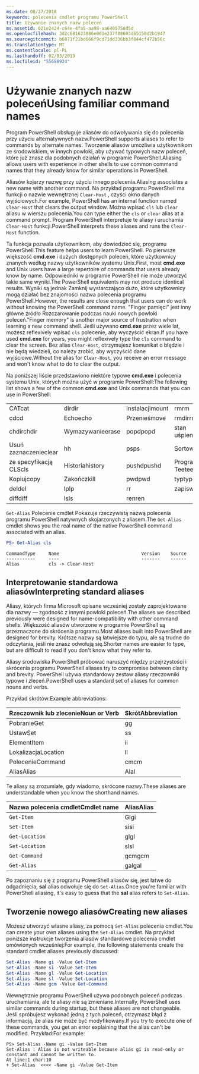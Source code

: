 ```yaml
---
ms.date: 08/27/2018
keywords: polecenia cmdlet programu PowerShell
title: Używanie znanych nazw poleceń
ms.assetid: 021e2424-c64e-4fa5-aa98-aa6405758d5d
ms.openlocfilehash: 3d2c681623086e061e237f08603d65150d2b1947
ms.sourcegitcommit: b6871f21bd666f9cd71dd336bb3f844cf472b56c
ms.translationtype: MT
ms.contentlocale: pl-PL
ms.lasthandoff: 02/03/2019
ms.locfileid: "55688924"
---
```

# <a name="using-familiar-command-names"></a><span data-ttu-id="7934f-103">Używanie znanych nazw poleceń</span><span class="sxs-lookup"><span data-stu-id="7934f-103">Using familiar command names</span></span>

<span data-ttu-id="7934f-104">Program PowerShell obsługuje aliasów do odwoływania się do polecenia przy użyciu alternatywnych nazw.</span><span class="sxs-lookup"><span data-stu-id="7934f-104">PowerShell supports aliases to refer to commands by alternate names.</span></span> <span data-ttu-id="7934f-105">Tworzenie aliasów umożliwia użytkownikom ze środowiskiem, w innych powłoki, aby używać typowych nazw poleceń, które już znasz dla podobnych działań w programie PowerShell.</span><span class="sxs-lookup"><span data-stu-id="7934f-105">Aliasing allows users with experience in other shells to use common command names that they already know for similar operations in PowerShell.</span></span>

<span data-ttu-id="7934f-106">Aliasów kojarzy nazwę przy użyciu innego polecenia.</span><span class="sxs-lookup"><span data-stu-id="7934f-106">Aliasing associates a new name with another command.</span></span> <span data-ttu-id="7934f-107">Na przykład programu PowerShell ma funkcji o nazwie wewnętrznej `Clear-Host` , czyści okno danych wyjściowych.</span><span class="sxs-lookup"><span data-stu-id="7934f-107">For example, PowerShell has an internal function named `Clear-Host` that clears the output window.</span></span> <span data-ttu-id="7934f-108">Można wpisać `cls` lub `clear` aliasu w wierszu polecenia.</span><span class="sxs-lookup"><span data-stu-id="7934f-108">You can type either the `cls` or `clear` alias at a command prompt.</span></span> <span data-ttu-id="7934f-109">Program PowerShell interpretuje te aliasy i uruchamia `Clear-Host` funkcji.</span><span class="sxs-lookup"><span data-stu-id="7934f-109">PowerShell interprets these aliases and runs the `Clear-Host` function.</span></span>

<span data-ttu-id="7934f-110">Ta funkcja pozwala użytkownikom, aby dowiedzieć się, programu PowerShell.</span><span class="sxs-lookup"><span data-stu-id="7934f-110">This feature helps users to learn PowerShell.</span></span> <span data-ttu-id="7934f-111">Po pierwsze większość **cmd.exe** i dużych dostępnych poleceń, które użytkownicy znanych według nazwy użytkowników systemu Unix.</span><span class="sxs-lookup"><span data-stu-id="7934f-111">First, most **cmd.exe** and Unix users have a large repertoire of commands that users already know by name.</span></span> <span data-ttu-id="7934f-112">Odpowiedniki w programie PowerShell nie może utworzyć takie same wyniki.</span><span class="sxs-lookup"><span data-stu-id="7934f-112">The PowerShell equivalents may not produce identical results.</span></span> <span data-ttu-id="7934f-113">Wyniki są jednak Zamknij wystarczająco dużo, które użytkownicy mogą działać bez znajomości nazwa polecenia programu PowerShell.</span><span class="sxs-lookup"><span data-stu-id="7934f-113">However, the results are close enough that users can do work without knowing the PowerShell command name.</span></span> <span data-ttu-id="7934f-114">"Finger pamięci" jest inny główne źródło Rozczarowanie podczas nauki nowych powłoki poleceń.</span><span class="sxs-lookup"><span data-stu-id="7934f-114">"Finger memory" is another major source of frustration when learning a new command shell.</span></span> <span data-ttu-id="7934f-115">Jeśli używano **cmd.exe** przez wiele lat, możesz reflexively wpisać `cls` polecenie, aby wyczyścić ekran.</span><span class="sxs-lookup"><span data-stu-id="7934f-115">If you have used **cmd.exe** for years, you might reflexively type the `cls` command to clear the screen.</span></span> <span data-ttu-id="7934f-116">Bez alias `Clear-Host`, otrzymujesz komunikat o błędzie i nie będą wiedzieli, co należy zrobić, aby wyczyścić dane wyjściowe.</span><span class="sxs-lookup"><span data-stu-id="7934f-116">Without the alias for `Clear-Host`, you receive an error message and won't know what to do to clear the output.</span></span>

<span data-ttu-id="7934f-117">Na poniższej liście przedstawiono niektóre typowe **cmd.exe** i polecenia systemu Unix, których można użyć w programie PowerShell:</span><span class="sxs-lookup"><span data-stu-id="7934f-117">The following list shows a few of the common **cmd.exe** and Unix commands that you can use in PowerShell:</span></span>

|||||
|-|-|-|-|
|<span data-ttu-id="7934f-118">CAT</span><span class="sxs-lookup"><span data-stu-id="7934f-118">cat</span></span>|<span data-ttu-id="7934f-119">dir</span><span class="sxs-lookup"><span data-stu-id="7934f-119">dir</span></span>|<span data-ttu-id="7934f-120">instalacji</span><span class="sxs-lookup"><span data-stu-id="7934f-120">mount</span></span>|<span data-ttu-id="7934f-121">rm</span><span class="sxs-lookup"><span data-stu-id="7934f-121">rm</span></span>|
|<span data-ttu-id="7934f-122">cd</span><span class="sxs-lookup"><span data-stu-id="7934f-122">cd</span></span>|<span data-ttu-id="7934f-123">Echo</span><span class="sxs-lookup"><span data-stu-id="7934f-123">echo</span></span>|<span data-ttu-id="7934f-124">Przenieś</span><span class="sxs-lookup"><span data-stu-id="7934f-124">move</span></span>|<span data-ttu-id="7934f-125">rmdir</span><span class="sxs-lookup"><span data-stu-id="7934f-125">rmdir</span></span>|
|<span data-ttu-id="7934f-126">chdir</span><span class="sxs-lookup"><span data-stu-id="7934f-126">chdir</span></span>|<span data-ttu-id="7934f-127">Wymazywanie</span><span class="sxs-lookup"><span data-stu-id="7934f-127">erase</span></span>|<span data-ttu-id="7934f-128">popd</span><span class="sxs-lookup"><span data-stu-id="7934f-128">popd</span></span>|<span data-ttu-id="7934f-129">stan uśpienia</span><span class="sxs-lookup"><span data-stu-id="7934f-129">sleep</span></span>|
|<span data-ttu-id="7934f-130">Usuń zaznaczenie</span><span class="sxs-lookup"><span data-stu-id="7934f-130">clear</span></span>|<span data-ttu-id="7934f-131">h</span><span class="sxs-lookup"><span data-stu-id="7934f-131">h</span></span>|<span data-ttu-id="7934f-132">ps</span><span class="sxs-lookup"><span data-stu-id="7934f-132">ps</span></span>|<span data-ttu-id="7934f-133">Sortowanie</span><span class="sxs-lookup"><span data-stu-id="7934f-133">sort</span></span>|
|<span data-ttu-id="7934f-134">ze specyfikacją CLS</span><span class="sxs-lookup"><span data-stu-id="7934f-134">cls</span></span>|<span data-ttu-id="7934f-135">Historia</span><span class="sxs-lookup"><span data-stu-id="7934f-135">history</span></span>|<span data-ttu-id="7934f-136">pushd</span><span class="sxs-lookup"><span data-stu-id="7934f-136">pushd</span></span>|<span data-ttu-id="7934f-137">Program Tee</span><span class="sxs-lookup"><span data-stu-id="7934f-137">tee</span></span>|
|<span data-ttu-id="7934f-138">Kopiuj</span><span class="sxs-lookup"><span data-stu-id="7934f-138">copy</span></span>|<span data-ttu-id="7934f-139">Zakończ</span><span class="sxs-lookup"><span data-stu-id="7934f-139">kill</span></span>|<span data-ttu-id="7934f-140">pwd</span><span class="sxs-lookup"><span data-stu-id="7934f-140">pwd</span></span>|<span data-ttu-id="7934f-141">typ</span><span class="sxs-lookup"><span data-stu-id="7934f-141">type</span></span>|
|<span data-ttu-id="7934f-142">del</span><span class="sxs-lookup"><span data-stu-id="7934f-142">del</span></span>|<span data-ttu-id="7934f-143">lp</span><span class="sxs-lookup"><span data-stu-id="7934f-143">lp</span></span>|<span data-ttu-id="7934f-144">r</span><span class="sxs-lookup"><span data-stu-id="7934f-144">r</span></span>|<span data-ttu-id="7934f-145">zapis</span><span class="sxs-lookup"><span data-stu-id="7934f-145">write</span></span>|
|<span data-ttu-id="7934f-146">diff</span><span class="sxs-lookup"><span data-stu-id="7934f-146">diff</span></span>|<span data-ttu-id="7934f-147">ls</span><span class="sxs-lookup"><span data-stu-id="7934f-147">ls</span></span>|<span data-ttu-id="7934f-148">ren</span><span class="sxs-lookup"><span data-stu-id="7934f-148">ren</span></span>||

<span data-ttu-id="7934f-149">`Get-Alias` Polecenie cmdlet Pokazuje rzeczywistą nazwą polecenia programu PowerShell natywnych skojarzonych z aliasem.</span><span class="sxs-lookup"><span data-stu-id="7934f-149">The `Get-Alias` cmdlet shows you the real name of the native PowerShell command associated with an alias.</span></span>

```powershell
PS> Get-Alias cls
```

```Output
CommandType     Name                               Version    Source
-----------     ----                               -------    ------
Alias           cls -> Clear-Host
```

## <a name="interpreting-standard-aliases"></a><span data-ttu-id="7934f-150">Interpretowanie standardowa aliasów</span><span class="sxs-lookup"><span data-stu-id="7934f-150">Interpreting standard aliases</span></span>

<span data-ttu-id="7934f-151">Aliasy, których firma Microsoft opisane wcześniej zostały zaprojektowane dla nazwy — zgodność z innymi powłoki poleceń.</span><span class="sxs-lookup"><span data-stu-id="7934f-151">The aliases we described previously were designed for name-compatibility with other command shells.</span></span>
<span data-ttu-id="7934f-152">Większość aliasów utworzone w programie PowerShell są przeznaczone do skrócenia programu.</span><span class="sxs-lookup"><span data-stu-id="7934f-152">Most aliases built into PowerShell are designed for brevity.</span></span> <span data-ttu-id="7934f-153">Krótsze nazwy są łatwiejsze do typu, ale są trudne do odczytania, jeśli nie znasz odwołują się.</span><span class="sxs-lookup"><span data-stu-id="7934f-153">Shorter names are easier to type, but are difficult to read if you don't know what they refer to.</span></span>

<span data-ttu-id="7934f-154">Aliasy środowiska PowerShell próbować naruszyć między przejrzystości i skrócenia programu.</span><span class="sxs-lookup"><span data-stu-id="7934f-154">PowerShell aliases try to compromise between clarity and brevity.</span></span> <span data-ttu-id="7934f-155">PowerShell używa standardowy zestaw aliasy rzeczowniki typowe i zleceń.</span><span class="sxs-lookup"><span data-stu-id="7934f-155">PowerShell uses a standard set of aliases for common nouns and verbs.</span></span>

<span data-ttu-id="7934f-156">Przykład skrótów:</span><span class="sxs-lookup"><span data-stu-id="7934f-156">Example abbreviations:</span></span>

| <span data-ttu-id="7934f-157">Rzeczownik lub zlecenie</span><span class="sxs-lookup"><span data-stu-id="7934f-157">Noun or Verb</span></span> | <span data-ttu-id="7934f-158">Skrót</span><span class="sxs-lookup"><span data-stu-id="7934f-158">Abbreviation</span></span> |
|--------------|--------------|
| <span data-ttu-id="7934f-159">Pobranie</span><span class="sxs-lookup"><span data-stu-id="7934f-159">Get</span></span>          | <span data-ttu-id="7934f-160">g</span><span class="sxs-lookup"><span data-stu-id="7934f-160">g</span></span>            |
| <span data-ttu-id="7934f-161">Ustaw</span><span class="sxs-lookup"><span data-stu-id="7934f-161">Set</span></span>          | <span data-ttu-id="7934f-162">s</span><span class="sxs-lookup"><span data-stu-id="7934f-162">s</span></span>            |
| <span data-ttu-id="7934f-163">Element</span><span class="sxs-lookup"><span data-stu-id="7934f-163">Item</span></span>         | <span data-ttu-id="7934f-164">i</span><span class="sxs-lookup"><span data-stu-id="7934f-164">i</span></span>            |
| <span data-ttu-id="7934f-165">Lokalizacja</span><span class="sxs-lookup"><span data-stu-id="7934f-165">Location</span></span>     | <span data-ttu-id="7934f-166">l</span><span class="sxs-lookup"><span data-stu-id="7934f-166">l</span></span>            |
| <span data-ttu-id="7934f-167">Polecenie</span><span class="sxs-lookup"><span data-stu-id="7934f-167">Command</span></span>      | <span data-ttu-id="7934f-168">cm</span><span class="sxs-lookup"><span data-stu-id="7934f-168">cm</span></span>           |
| <span data-ttu-id="7934f-169">Alias</span><span class="sxs-lookup"><span data-stu-id="7934f-169">Alias</span></span>        | <span data-ttu-id="7934f-170">Al</span><span class="sxs-lookup"><span data-stu-id="7934f-170">al</span></span>           |

<span data-ttu-id="7934f-171">Te aliasy są zrozumiałe, gdy wiadomo, skrócone nazwy.</span><span class="sxs-lookup"><span data-stu-id="7934f-171">These aliases are understandable when you know the shorthand names.</span></span>

| <span data-ttu-id="7934f-172">Nazwa polecenia cmdlet</span><span class="sxs-lookup"><span data-stu-id="7934f-172">Cmdlet name</span></span>    | <span data-ttu-id="7934f-173">Alias</span><span class="sxs-lookup"><span data-stu-id="7934f-173">Alias</span></span> |
|----------------|-------|
| `Get-Item `    | <span data-ttu-id="7934f-174">GI</span><span class="sxs-lookup"><span data-stu-id="7934f-174">gi</span></span>    |
| `Set-Item`     | <span data-ttu-id="7934f-175">si</span><span class="sxs-lookup"><span data-stu-id="7934f-175">si</span></span>    |
| `Get-Location` | <span data-ttu-id="7934f-176">gl</span><span class="sxs-lookup"><span data-stu-id="7934f-176">gl</span></span>    |
| `Set-Location` | <span data-ttu-id="7934f-177">sl</span><span class="sxs-lookup"><span data-stu-id="7934f-177">sl</span></span>    |
| `Get-Command`  | <span data-ttu-id="7934f-178">gcm</span><span class="sxs-lookup"><span data-stu-id="7934f-178">gcm</span></span>   |
| `Get-Alias`    | <span data-ttu-id="7934f-179">gal</span><span class="sxs-lookup"><span data-stu-id="7934f-179">gal</span></span>   |

<span data-ttu-id="7934f-180">Po zapoznaniu się z programu PowerShell aliasów się, jest łatwe do odgadnięcia, **sal** alias odwołuje się do `Set-Alias`.</span><span class="sxs-lookup"><span data-stu-id="7934f-180">Once you're familiar with PowerShell aliasing, it's easy to guess that the **sal** alias refers to `Set-Alias`.</span></span>

## <a name="creating-new-aliases"></a><span data-ttu-id="7934f-181">Tworzenie nowego aliasów</span><span class="sxs-lookup"><span data-stu-id="7934f-181">Creating new aliases</span></span>

<span data-ttu-id="7934f-182">Możesz utworzyć własne aliasy, za pomocą `Set-Alias` polecenia cmdlet.</span><span class="sxs-lookup"><span data-stu-id="7934f-182">You can create your own aliases using the `Set-Alias` cmdlet.</span></span> <span data-ttu-id="7934f-183">Na przykład poniższe instrukcje tworzenia aliasów standardowe polecenia cmdlet omówionych wcześniej:</span><span class="sxs-lookup"><span data-stu-id="7934f-183">For example, the following statements create the standard cmdlet aliases previously discussed:</span></span>

```powershell
Set-Alias -Name gi -Value Get-Item
Set-Alias -Name si -Value Set-Item
Set-Alias -Name gl -Value Get-Location
Set-Alias -Name sl -Value Set-Location
Set-Alias -Name gcm -Value Get-Command
```

<span data-ttu-id="7934f-184">Wewnętrznie programu PowerShell używa podobnych poleceń podczas uruchamiania, ale te aliasy nie są zmieniane.</span><span class="sxs-lookup"><span data-stu-id="7934f-184">Internally, PowerShell uses similar commands during startup, but these aliases are not changeable.</span></span>
<span data-ttu-id="7934f-185">Jeśli spróbujesz wykonać jedną z tych poleceń, otrzymasz błąd z informacją, że alias nie może być modyfikowany.</span><span class="sxs-lookup"><span data-stu-id="7934f-185">If you try to execute one of these commands, you get an error explaining that the alias can't be modified.</span></span> <span data-ttu-id="7934f-186">Przykład:</span><span class="sxs-lookup"><span data-stu-id="7934f-186">For example:</span></span>

```
PS> Set-Alias -Name gi -Value Get-Item
Set-Alias : Alias is not writeable because alias gi is read-only or constant and cannot be written to.
At line:1 char:10
+ Set-Alias  <<<< -Name gi -Value Get-Item
```
